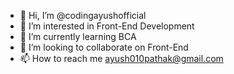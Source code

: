- 👋 Hi, I’m @codingayushofficial
- 👀 I’m interested in Front-End Development
- 🌱 I’m currently learning BCA
- 💞️ I’m looking to collaborate on Front-End
- 📫 How to reach me ayush010pathak@gmail.com

<!---
codingayushofficial/codingayushofficial is a ✨ special ✨ repository because its `README.md` (this file) appears on your GitHub profile.
You can click the Preview link to take a look at your changes.
--->
